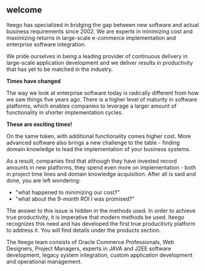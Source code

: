 ## welcome

Iteego has specialized in bridging the gap between new software and actual business requirements
since 2002. We are experts in minimizing cost and maximizing returns in large-scale e-commerce
implementation and enterprise software integration.

We pride ourselves in being a leading provider of continuous delivery in
large-scale application development and we deliver results in productivity
that has yet to be matched in the industry.

**Times have changed**

The way we look at enterprise software today is radically different from how we saw things five
years ago. There is a higher level of maturity in software platforms, which enables companies to
leverage a larger amount of functionality in shorter implementation cycles.

**These are exciting times!**

On the same token, with additional functionality comes higher cost.  More advanced software also
brings a new challenge to the table - finding domain knowledge to lead the implementation of your
business systems.

As a result, companies find that although they have invested record amounts in new platforms,
they spend even more on implementation - both in project time lines and domain knowledge
acquisition. After all is said and done, you are left wondering:

* "what happened to minimizing our cost?"
* "what about the 9-month ROI I was promised?"

The answer to this issue is hidden in the methods used. In order to achieve true
productivity, it is imperative that modern methods be used. Iteego recognizes this
need and has developed the first true producitivty platform to address it. You will find details under the products section.

The Iteego team consists of Oracle Commerce Professionals, Web Designers, Project Managers,
experts in JAVA and J2EE software development, legacy system integration, custom
application development and operational management.
